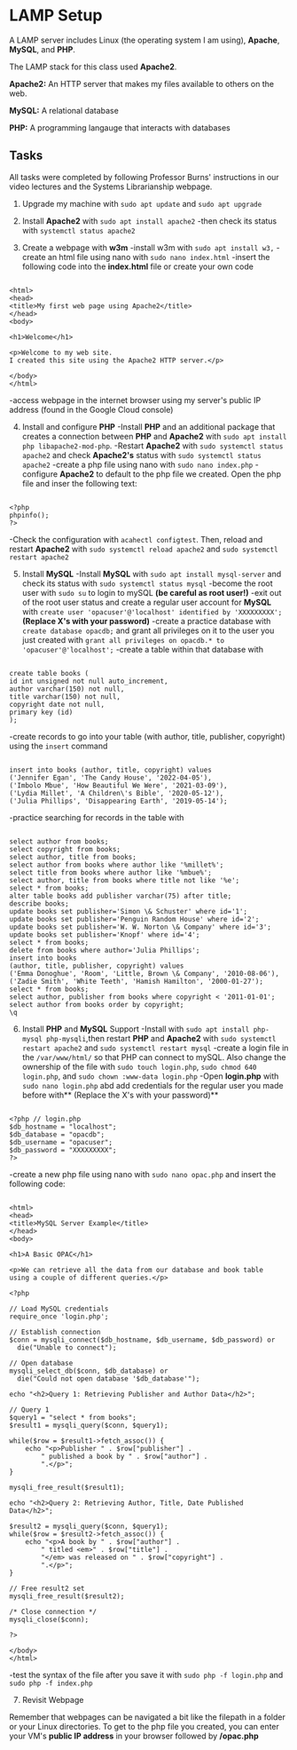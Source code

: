 # LAMP Setup

A LAMP server includes Linux (the operating system I am using), **Apache**, **MySQL**, and **PHP**.

The LAMP stack for this class used **Apache2**. 

**Apache2:**  An HTTP server that makes my files available to others on the web.

**MySQL:** A relational database

**PHP:** A programming langauge that interacts with databases

## Tasks

All tasks were completed by following Professor Burns' instructions in our video
lectures and the Systems Librarianship webpage.

1. Upgrade my machine with `sudo apt update` and `sudo apt upgrade`

2. Install **Apache2** with `sudo apt install apache2`
	-then check its status with `systemctl status apache2`

3. Create a webpage with **w3m**
	-install w3m with `sudo apt install w3,`
	-create an html file using nano with `sudo nano index.html`
	-insert the following code into the **index.html** file or create your own code

```

<html>
<head>
<title>My first web page using Apache2</title>
</head>
<body>

<h1>Welcome</h1>

<p>Welcome to my web site.
I created this site using the Apache2 HTTP server.</p>

</body>
</html>
```

-access webpage in the internet browser using my server's public IP address (found in the Google Cloud console)

4. Install and configure **PHP**
	-Install **PHP** and an additional package that creates a connection between **PHP** and **Apache2** with `sudo apt install php libapache2-mod-php`.
	-Restart **Apache2** with `sudo systemctl status apache2` and check **Apache2's** status with `sudo systemctl status apache2`
	-create a php file using nano with `sudo nano index.php`
	-configure **Apache2** to default to the php file we created. Open the php file and inser the following text:
```

<?php
phpinfo();
?>

```

-Check the configuration with `acahectl configtest`. Then, reload and restart **Apache2** with `sudo systemctl reload apache2`
and `sudo systemctl restart apache2`

5.  Install **MySQL**
	-Install **MySQL** with `sudo apt install mysql-server` and check its status with `sudo systemctl status mysql`
	-become the root user with `sudo su` to login to mySQL **(be careful as root user!)**
	-exit out of the root user status and create a regular user account for **MySQL** with `create user 'opacuser'@'localhost' identified by 'XXXXXXXXX';` **(Replace X's with your password)**
	-create a practice database with `create database opacdb;` and grant all privileges on it to the user you just created with `grant all privileges on opacdb.* to 'opacuser'@'localhost';`
	-create a table within that database with 

```

create table books (
id int unsigned not null auto_increment,
author varchar(150) not null,
title varchar(150) not null,
copyright date not null,
primary key (id)
);

```

-create records to go into your table (with author, title, publisher, copyright) using the `insert` command

```

insert into books (author, title, copyright) values
('Jennifer Egan', 'The Candy House', '2022-04-05'),
('Imbolo Mbue', 'How Beautiful We Were', '2021-03-09'),
('Lydia Millet', 'A Children\'s Bible', '2020-05-12'),
('Julia Phillips', 'Disappearing Earth', '2019-05-14');
```

-practice searching for records in the table with

```

select author from books;
select copyright from books;
select author, title from books;
select author from books where author like '%millet%';
select title from books where author like '%mbue%';
select author, title from books where title not like '%e';
select * from books;
alter table books add publisher varchar(75) after title;
describe books;
update books set publisher='Simon \& Schuster' where id='1';
update books set publisher='Penguin Random House' where id='2';
update books set publisher='W. W. Norton \& Company' where id='3';
update books set publisher='Knopf' where id='4';
select * from books;
delete from books where author='Julia Phillips';
insert into books
(author, title, publisher, copyright) values
('Emma Donoghue', 'Room', 'Little, Brown \& Company', '2010-08-06'),
('Zadie Smith', 'White Teeth', 'Hamish Hamilton', '2000-01-27');
select * from books;
select author, publisher from books where copyright < '2011-01-01';
select author from books order by copyright;
\q

```

6. Install **PHP** and **MySQL** Support
	-Install with `sudo apt install php-mysql php-mysqli`,then restart **PHP** and **Apache2** with `sudo systemctl restart apache2` and `sudo systemctl restart mysql`
	-create a login file in the `/var/www/html/` so that PHP can connect to mySQL. Also change the ownership of the file with `sudo touch login.php`, `sudo chmod 640 login.php`, and `sudo chown :www-data login.php`
	-Open **login.php** with `sudo nano login.php` abd add credentials for the regular user you made before with** (Replace the X's with your password)** 
```

<?php // login.php
$db_hostname = "localhost";
$db_database = "opacdb";
$db_username = "opacuser";
$db_password = "XXXXXXXXX";
?>

```

-create a new php file using nano with `sudo nano opac.php` and insert the following code:

```

<html>
<head>
<title>MySQL Server Example</title>
</head>
<body>

<h1>A Basic OPAC</h1>

<p>We can retrieve all the data from our database and book table
using a couple of different queries.</p>

<?php

// Load MySQL credentials
require_once 'login.php';

// Establish connection
$conn = mysqli_connect($db_hostname, $db_username, $db_password) or
  die("Unable to connect");

// Open database
mysqli_select_db($conn, $db_database) or
  die("Could not open database '$db_database'");

echo "<h2>Query 1: Retrieving Publisher and Author Data</h2>";

// Query 1
$query1 = "select * from books";
$result1 = mysqli_query($conn, $query1);

while($row = $result1->fetch_assoc()) {
    echo "<p>Publisher " . $row["publisher"] .
        " published a book by " . $row["author"] .
        ".</p>";
}

mysqli_free_result($result1);

echo "<h2>Query 2: Retrieving Author, Title, Date Published Data</h2>";

$result2 = mysqli_query($conn, $query1);
while($row = $result2->fetch_assoc()) {
    echo "<p>A book by " . $row["author"] .
        " titled <em>" . $row["title"] .
        "</em> was released on " . $row["copyright"] .
        ".</p>";
}

// Free result2 set
mysqli_free_result($result2);

/* Close connection */
mysqli_close($conn);

?>

</body>
</html>
```

-test the syntax of the file after you save it with `sudo php -f login.php` and `sudo php -f index.php`

7. Revisit Webpage

Remember that webpages can be navigated a bit like the filepath in a folder or your
Linux directories. To get to the php file you created, you can enter your VM's **public IP address**
in your browser followed by **/opac.php** 
